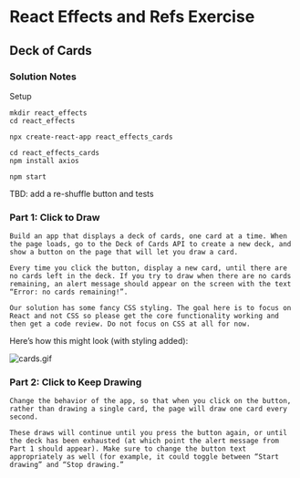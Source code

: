 # React Effects and Refs Exercise

## Deck of Cards

### Solution Notes

Setup

```
mkdir react_effects
cd react_effects

npx create-react-app react_effects_cards

cd react_effects_cards
npm install axios

npm start
```

TBD: add a re-shuffle button and tests

### Part 1: Click to Draw

    Build an app that displays a deck of cards, one card at a time. When the page loads, go to the Deck of Cards API to create a new deck, and show a button on the page that will let you draw a card.

    Every time you click the button, display a new card, until there are no cards left in the deck. If you try to draw when there are no cards remaining, an alert message should appear on the screen with the text “Error: no cards remaining!”.

    Our solution has some fancy CSS styling. The goal here is to focus on React and not CSS so please get the core functionality working and then get a code review. Do not focus on CSS at all for now.

Here’s how this might look (with styling added):

![cards.gif](./cards.gif)

### Part 2: Click to Keep Drawing

    Change the behavior of the app, so that when you click on the button, rather than drawing a single card, the page will draw one card every second.

    These draws will continue until you press the button again, or until the deck has been exhausted (at which point the alert message from Part 1 should appear). Make sure to change the button text appropriately as well (for example, it could toggle between “Start drawing” and “Stop drawing.”

